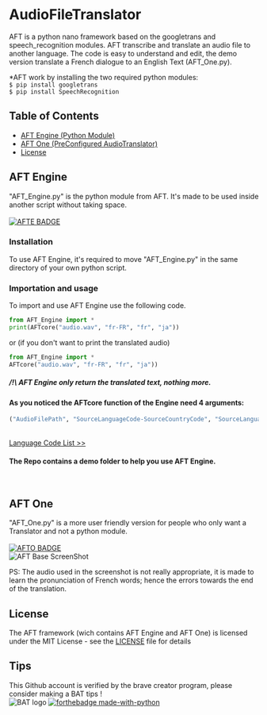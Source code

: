 # AudioFileTranslator
AFT is a python nano framework based on the googletrans and speech_recognition modules. AFT transcribe and translate an audio file to another language. The code is easy to understand and edit, the demo version translate a French dialogue to an English Text (AFT_One.py).

*AFT work by installing the two required python modules:
</br>`$ pip install googletrans`
</br>`$ pip install SpeechRecognition`

## Table of Contents

- [AFT Engine (Python Module)](#AFT-Engine)
- [AFT One (PreConfigured AudioTranslator)](#AFT-One)
- [License](#license)


## AFT Engine
"AFT_Engine.py" is the python module from AFT. It's made to be used inside another script without taking space.</br> </br>
[![AFTE BADGE](https://img.shields.io/badge/Download-AFT%20Engine-blue)](https://github.com/nnnzo/AudioFileTranslator/releases/tag/1.1)
### Installation
To use AFT Engine, it's required to move "AFT_Engine.py" in the same directory of your own python script.
### Importation and usage
To import and use AFT Engine use the following code.</br>
```python
from AFT_Engine import *
print(AFTcore("audio.wav", "fr-FR", "fr", "ja"))
```
or (if you don't want to print the translated audio)</br>
```python
from AFT_Engine import *
AFTcore("audio.wav", "fr-FR", "fr", "ja"))
```
##### /!\ AFT Engine only return the translated text, nothing more.
#### As you noticed the AFTcore function of the Engine need 4 arguments: </br> 
```python
("AudioFilePath", "SourceLanguageCode-SourceCountryCode", "SourceLanguageCode", "DestinationLanguageCode")
```
</br>[Language Code List >>](https://cloud.google.com/translate/docs/languages "Language Code List")</br>
#### The Repo contains a demo folder to help you use AFT Engine.

</br>

## AFT One 
"AFT_One.py" is a more user friendly version for people who only want a Translator and not a python module. </br> </br>
[![AFTO BADGE](https://img.shields.io/badge/Download-AFT%20One-yellow)](https://github.com/nnnzo/AudioFileTranslator/releases/tag/1.0)
</br>
![AFT Base ScreenShot](https://raw.githubusercontent.com/nnnzo/Ressources/master/img/Capture%20d%E2%80%99e%CC%81cran%202020-08-02%20a%CC%80%2012.28.09.png)

PS: The audio used in the screenshot is not really appropriate, it is made to learn the pronunciation of French words; hence the errors towards the end of the translation.

## License

The AFT framework (wich contains AFT Engine and AFT One) is licensed under the MIT License - see the [LICENSE](LICENSE) file for details

## Tips

This Github account is verified by the brave creator program, please consider making a BAT tips ! </br>
![BAT logo](https://gemini.com/images/currencies/buy_basicattentiontoken_bat.svg) 
[![forthebadge made-with-python](http://ForTheBadge.com/images/badges/made-with-python.svg)](https://www.python.org/)
